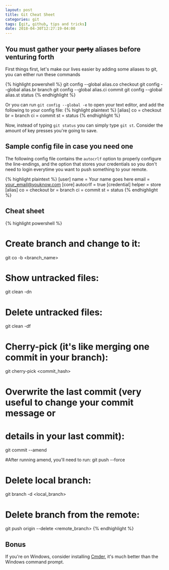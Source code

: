 ```yaml
---
layout: post
title: Git Cheat Sheet
categories: git
tags: [git, github, tips and tricks]
date: 2018-04-30T12:27:19-04:00
---
```


## You must gather your ~~party~~ aliases before venturing forth
First things first, let's make our lives easier by adding some aliases to git, you can either run these commands


{% highlight powershell %}
git config --global alias.co checkout
git config --global alias.br branch
git config --global alias.ci commit
git config --global alias.st status
{% endhighlight %}

Or you can run `git config --global -e` to open your text editor, and add the following to your config file:
{% highlight plaintext %}
[alias]
  co = checkout
  br = branch
  ci = commit 
  st = status
{% endhighlight %}

Now, instead of typing `git status` you can simply type `git st`. Consider the amount of key presses you're going to save.

## Sample config file in case you need one
The following config file contains the `autocrlf` option to properly configure the line-endings, and the option that stores your credentials so you don't need to login everytime you want to push something to your remote.

{% highlight plaintext %}
[user]
  name = Your name goes here
  email = your_email@youknow.com
[core]
  autocrlf = true
[credential]
  helper = store
[alias]
  co = checkout
  br = branch
  ci = commit 
  st = status
{% endhighlight %}

## Cheat sheet

{% highlight powershell %}
# Create branch and change to it: 
git co -b <branch_name>

# Show untracked files: 
git clean -dn

# Delete untracked files: 
git clean -df

# Cherry-pick (it's like merging one commit in your branch): 
git cherry-pick <commit_hash>

# Overwrite the last commit (very useful to change your commit message or
# details in your last commit): 
git commit --amend

#After running amend, you'll need to run:
git push --force

# Delete local branch: 
git branch -d <local_branch>

# Delete branch from the remote:
git push origin --delete <remote_branch>
{% endhighlight %}

## Bonus

If you're on Windows, consider installing <a href="http://cmder.net" target="_blank">Cmder</a>, it's much better than the Windows command prompt.  

<script type='text/javascript' src='https://ko-fi.com/widgets/widget_2.js'></script><script type='text/javascript'>kofiwidget2.init('Buy me a coffee', '#151a19', 'M4M4NEUK');kofiwidget2.draw();</script> 
